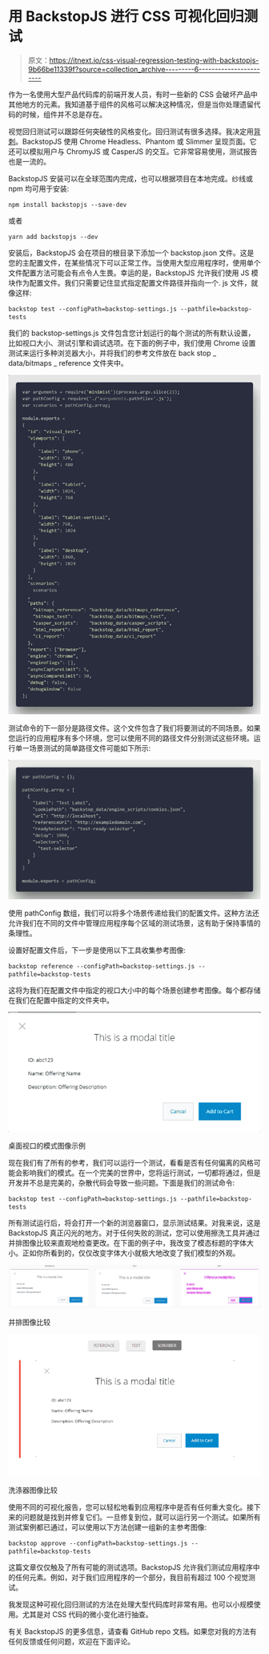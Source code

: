 # 用 BackstopJS 进行 CSS 可视化回归测试

> 原文：<https://itnext.io/css-visual-regression-testing-with-backstopjs-9b66be11339f?source=collection_archive---------6----------------------->

作为一名使用大型产品代码库的前端开发人员，有时一些新的 CSS 会破坏产品中其他地方的元素。我知道基于组件的风格可以解决这种情况，但是当你处理遗留代码的时候，组件并不总是存在。

视觉回归测试可以跟踪任何突破性的风格变化。回归测试有很多选择。我决定用[背刺](https://github.com/garris/BackstopJS)。BackstopJS 使用 Chrome Headless、Phantom 或 Slimmer 呈现页面。它还可以模拟用户与 ChromyJS 或 CasperJS 的交互。它非常容易使用，测试报告也是一流的。

BackstopJS 安装可以在全球范围内完成，也可以根据项目在本地完成。纱线或 npm 均可用于安装:

```
npm install backstopjs --save-dev
```

或者

```
yarn add backstopjs --dev
```

安装后，BackstopJS 会在项目的根目录下添加一个 backstop.json 文件。这是您的主配置文件，在某些情况下可以正常工作。当使用大型应用程序时，使用单个文件配置方法可能会有点令人生畏。幸运的是，BackstopJS 允许我们使用 JS 模块作为配置文件。我们只需要记住显式指定配置文件路径并指向一个. js 文件，就像这样:

```
backstop test --configPath=backstop-settings.js --pathfile=backstop-tests
```

我们的 backstop-settings.js 文件包含您计划运行的每个测试的所有默认设置，比如视口大小、测试引擎和调试选项。在下面的例子中，我们使用 Chrome 设置测试来运行多种浏览器大小，并将我们的参考文件放在 back stop _ data/bitmaps _ reference 文件夹中。

![](img/16cc1eca88add84882853574be90b35b.png)

测试命令的下一部分是路径文件。这个文件包含了我们将要测试的不同场景。如果您运行的应用程序有多个环境，您可以使用不同的路径文件分别测试这些环境。运行单一场景测试的简单路径文件可能如下所示:

![](img/e46e44af089743581ac18a1f1eeca2db.png)

使用 pathConfig 数组，我们可以将多个场景传递给我们的配置文件。这种方法还允许我们在不同的文件中管理应用程序每个区域的测试场景，这有助于保持事情的条理性。

设置好配置文件后，下一步是使用以下工具收集参考图像:

```
backstop reference --configPath=backstop-settings.js --pathfile=backstop-tests
```

这将为我们在配置文件中指定的视口大小中的每个场景创建参考图像。每个都存储在我们在配置中指定的文件夹中。

![](img/6fe47ca63541b7646f5f80111e198ac2.png)

桌面视口的模式图像示例

现在我们有了所有的参考，我们可以运行一个测试，看看是否有任何偏离的风格可能会影响我们的模式。在一个完美的世界中，您将运行测试，一切都将通过，但是开发并不总是完美的，杂散代码会导致一些问题。下面是我们的测试命令:

```
backstop test --configPath=backstop-settings.js --pathfile=backstop-tests
```

所有测试运行后，将会打开一个新的浏览器窗口，显示测试结果。对我来说，这是 BackstopJS 真正闪光的地方。对于任何失败的测试，您可以使用擦洗工具并通过并排图像比较来直观地检查更改。在下面的例子中，我改变了模态标题的字体大小。正如你所看到的，仅仅改变字体大小就极大地改变了我们模型的外观。

![](img/6ed4dbca8a6a53cfe2da88e375fa8f79.png)

并排图像比较

![](img/9036fdb8459a54744979936b46cc6de4.png)

洗涤器图像比较

使用不同的可视化报告，您可以轻松地看到应用程序中是否有任何重大变化。接下来的问题就是找到并修复它们。一旦修复到位，就可以运行另一个测试。如果所有测试案例都已通过，可以使用以下方法创建一组新的主参考图像:

```
backstop approve --configPath=backstop-settings.js --pathfile=backstop-tests
```

这篇文章仅仅触及了所有可能的测试选项。BackstopJS 允许我们测试应用程序中的任何元素。例如，对于我们应用程序的一个部分，我目前有超过 100 个视觉测试。

我发现这种可视化回归测试的方法在处理大型代码库时非常有用。也可以小规模使用。尤其是对 CSS 代码的微小变化进行抽查。

有关 BackstopJS 的更多信息，请查看 GitHub repo 文档。如果您对我的方法有任何反馈或任何问题，欢迎在下面评论。